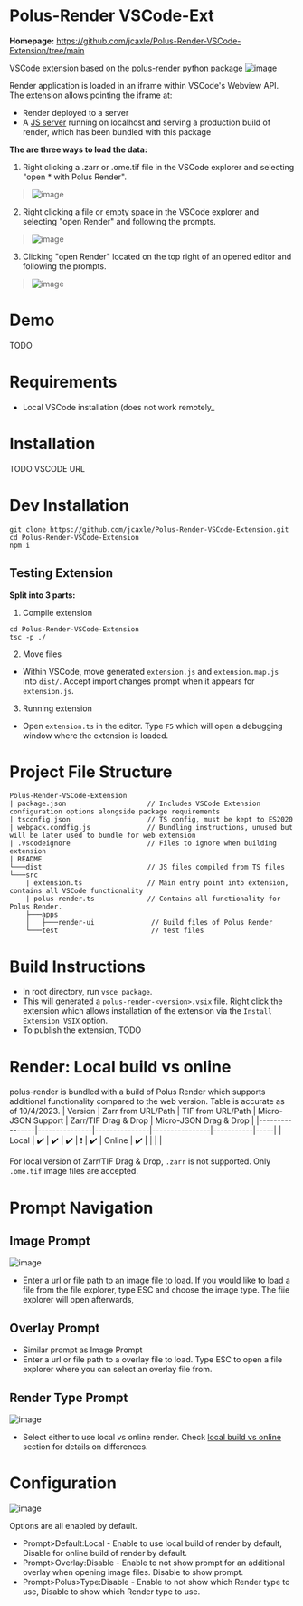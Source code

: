 # Polus-Render VSCode-Ext
**Homepage:** https://github.com/jcaxle/Polus-Render-VSCode-Extension/tree/main


VSCode extension based on the [polus-render python package](https://github.com/jcaxle/polus-render)
![image](https://github.com/jcaxle/Polus-Render-VSCode-Extension/assets/145499292/3361aca5-441b-44c5-844a-98148c00d400)

Render application is loaded in an iframe within VSCode's Webview API. The extension allows pointing the iframe at:
* Render deployed to a server
* A [JS server](https://github.com/http-party/http-server) running on localhost and serving a production build of render, which has been bundled with this package


**The are three ways to load the data:**
1. Right clicking a .zarr or .ome.tif file in the VSCode explorer and selecting "open * with Polus Render".
> ![image](https://github.com/jcaxle/Polus-Render-VSCode-Extension/assets/145499292/b2bac219-93fe-4adf-a9be-5e9843139246)
2. Right clicking a file or empty space in the VSCode explorer and selecting "open Render" and following the prompts.
> ![image](https://github.com/jcaxle/Polus-Render-VSCode-Extension/assets/145499292/154b2224-d880-4878-b4ec-b19cf2858810)
3. Clicking "open Render" located on the top right of an opened editor and following the prompts.
> ![image](https://github.com/jcaxle/Polus-Render-VSCode-Extension/assets/145499292/afd390bd-d244-4d85-89b0-dbccdcb8f4d3)

# Demo
TODO

# Requirements
- Local VSCode installation (does not work remotely_

# Installation
TODO VSCODE URL

# Dev Installation
```
git clone https://github.com/jcaxle/Polus-Render-VSCode-Extension.git
cd Polus-Render-VSCode-Extension
npm i
```

## Testing Extension
**Split into 3 parts:**
1. Compile extension
```
cd Polus-Render-VSCode-Extension
tsc -p ./
```

2. Move files
- Within VSCode, move generated `extension.js` and `extension.map.js` into `dist/`. Accept import changes prompt when it appears for `extension.js`.

3. Running extension
- Open `extension.ts` in the editor. Type `F5` which will open a debugging window where the extension is loaded.

# Project File Structure
```
Polus-Render-VSCode-Extension
| package.json                    // Includes VSCode Extension configuration options alongside package requirements
| tsconfig.json                   // TS config, must be kept to ES2020
| webpack.condfig.js              // Bundling instructions, unused but will be later used to bundle for web extension
| .vscodeignore                   // Files to ignore when building extension
| README                          
└───dist                          // JS files compiled from TS files
└───src
    | extension.ts                // Main entry point into extension, contains all VSCode functionality
    | polus-render.ts             // Contains all functionality for Polus Render. 
    ├───apps           
    │   ├───render-ui              // Build files of Polus Render
    └───test                       // test files
```
# Build Instructions
- In root directory, run `vsce package`.
- This will generated a `polus-render-<version>.vsix` file. Right click the extension which allows installation of the extension via the `Install Extension VSIX` option.
- To publish the extension, TODO 

# Render: Local build vs online
polus-render is bundled with a build of Polus Render which supports additional functionality compared to the web version. Table
is accurate as of 10/4/2023.
| Version           | Zarr from URL/Path | TIF from URL/Path   | Micro-JSON Support | Zarr/TIF Drag & Drop | Micro-JSON Drag & Drop | 
|----------------|---------------|---------------|----------------|-----------|-----|
| Local | ✔️  | ✔️ | ✔️ | ❗ | ✔️
| Online | ✔️  |  |  |  | 


For local version of Zarr/TIF Drag & Drop, `.zarr` is not supported. Only `.ome.tif` image files are accepted. 

# Prompt Navigation
## Image Prompt
![image](https://github.com/jcaxle/Polus-Render-VSCode-Extension/assets/145499292/5e5418cf-8d63-4fe6-8dba-c511dad28d9a)
- Enter a url or file path to an image file to load. If you would like to load a file from the file explorer, type ESC and choose the image type. The fiie explorer will open afterwards,
## Overlay Prompt
- Similar prompt as Image Prompt
- Enter a url or file path to a overlay file to load. Type ESC to open a file explorer where you can select an overlay file from.

## Render Type Prompt
![image](https://github.com/jcaxle/Polus-Render-VSCode-Extension/assets/145499292/d21312a4-091c-45ec-8ee7-970ebdf120f7)
- Select either to use local vs online render. Check [local build vs online](https://github.com/jcaxle/Polus-Render-VSCode-Extension/edit/dev/README.md#render-local-build-vs-online) section for details on differences.
# Configuration
![image](https://github.com/jcaxle/Polus-Render-VSCode-Extension/assets/145499292/c431caa4-1fa2-4bbf-8f70-c01c8c9585d4)

Options are all enabled by default.
- Prompt>Default:Local - Enable to use local build of render by default, Disable for online build of render by default.
- Prompt>Overlay:Disable - Enable to not show prompt for an additional overlay when opening image files. Disable to show prompt.
- Prompt>Polus>Type:Disable - Enable to not show which Render type to use, Disable to show which Render type to use.
